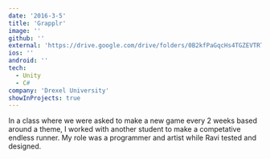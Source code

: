 ```yaml
---
date: '2016-3-5'
title: 'Grapplr'
image: ''
github: ''
external: 'https://drive.google.com/drive/folders/0B2kfPaGqcHs4TGZEVTRTdG9zOXM?resourcekey=0-9h7kg_RMlrT3NP-k-vNxDQ&usp=sharing'
ios: ''
android: ''
tech:
  - Unity
  - C#
company: 'Drexel University'
showInProjects: true
---
```


In a class where we were asked to make a new game every 2 weeks based around a theme, I worked with another student to make a competative endless runner. My role was a programmer and artist while Ravi tested and designed.
